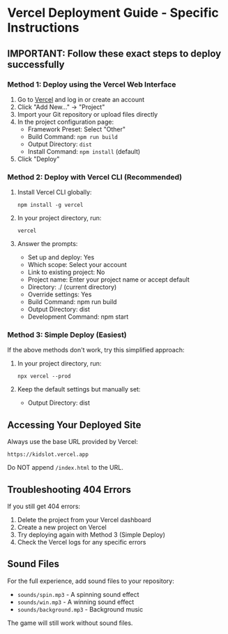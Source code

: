# Vercel Deployment Guide - Specific Instructions

## IMPORTANT: Follow these exact steps to deploy successfully

### Method 1: Deploy using the Vercel Web Interface

1. Go to [Vercel](https://vercel.com) and log in or create an account
2. Click "Add New..." → "Project"
3. Import your Git repository or upload files directly
4. In the project configuration page:
   - Framework Preset: Select "Other"
   - Build Command: `npm run build`
   - Output Directory: `dist`
   - Install Command: `npm install` (default)
5. Click "Deploy"

### Method 2: Deploy with Vercel CLI (Recommended)

1. Install Vercel CLI globally:
   ```
   npm install -g vercel
   ```

2. In your project directory, run:
   ```
   vercel
   ```

3. Answer the prompts:
   - Set up and deploy: Yes
   - Which scope: Select your account
   - Link to existing project: No
   - Project name: Enter your project name or accept default
   - Directory: ./ (current directory)
   - Override settings: Yes
   - Build Command: npm run build
   - Output Directory: dist
   - Development Command: npm start

### Method 3: Simple Deploy (Easiest)

If the above methods don't work, try this simplified approach:

1. In your project directory, run:
   ```
   npx vercel --prod
   ```

2. Keep the default settings but manually set:
   - Output Directory: dist

## Accessing Your Deployed Site

Always use the base URL provided by Vercel:
```
https://kidslot.vercel.app
```

Do NOT append `/index.html` to the URL.

## Troubleshooting 404 Errors

If you still get 404 errors:

1. Delete the project from your Vercel dashboard
2. Create a new project on Vercel
3. Try deploying again with Method 3 (Simple Deploy)
4. Check the Vercel logs for any specific errors

## Sound Files

For the full experience, add sound files to your repository:
- `sounds/spin.mp3` - A spinning sound effect
- `sounds/win.mp3` - A winning sound effect
- `sounds/background.mp3` - Background music

The game will still work without sound files.